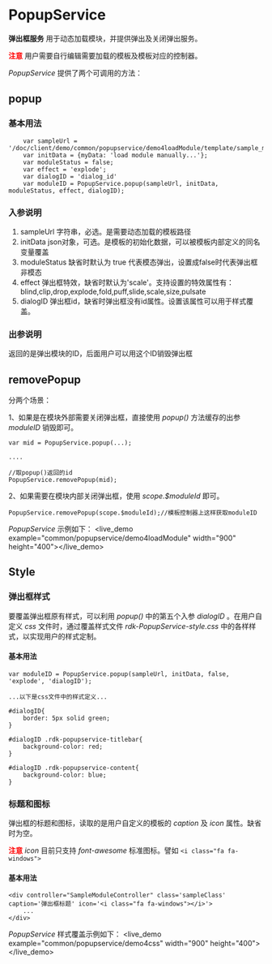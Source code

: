 # PopupService #

**弹出框服务** 用于动态加载模块，并提供弹出及关闭弹出服务。

<font color=red>**注意**</font> 用户需要自行编辑需要加载的模板及模板对应的控制器。


*PopupService* 提供了两个可调用的方法：

## popup ##

### 基本用法

		var sampleUrl = '/doc/client/demo/common/popupservice/demo4loadModule/template/sample_module.html';
        var initData = {myData: 'load module manually...'};
		var moduleStatus = false;
		var effect = 'explode';
		var dialogID = 'dialog_id'
        var moduleID = PopupService.popup(sampleUrl, initData, moduleStatus, effect, dialogID);

### 入参说明

1. sampleUrl 字符串，必选。是需要动态加载的模板路径
2. initData json对象，可选。是模板的初始化数据，可以被模板内部定义的同名变量覆盖
3. moduleStatus 缺省时默认为 true 代表模态弹出，设置成false时代表弹出框非模态
4. effect 弹出框特效，缺省时默认为'scale'。支持设置的特效属性有：blind,clip,drop,explode,fold,puff,slide,scale,size,pulsate 
5. dialogID 弹出框id，缺省时弹出框没有id属性。设置该属性可以用于样式覆盖。

### 出参说明

返回的是弹出模块的ID，后面用户可以用这个ID销毁弹出框

## removePopup ##

分两个场景：

1、如果是在模块外部需要关闭弹出框，直接使用 *popup()* 方法缓存的出参 *moduleID* 销毁即可。

	var mid = PopupService.popup(...);

	....

	//取popup()返回的id
	PopupService.removePopup(mid);

2、如果需要在模块内部关闭弹出框，使用 *scope.$moduleId* 即可。

    PopupService.removePopup(scope.$moduleId);//模板控制器上这样获取moduleID



*PopupService* 示例如下：
<live_demo example="common/popupservice/demo4loadModule" width="900" height="400"></live_demo>

## Style ##

### 弹出框样式

要覆盖弹出框原有样式，可以利用 *popup()* 中的第五个入参 *dialogID* 。在用户自定义 *css* 文件时，通过覆盖样式文件 *rdk-PopupService-style.css* 中的各样样式，以实现用户的样式定制。

#### 基本用法

	var moduleID = PopupService.popup(sampleUrl, initData, false, 'explode', 'dialogID');

	...以下是css文件中的样式定义...

	#dialogID{
		border: 5px solid green;
	}
	
	#dialogID .rdk-popupservice-titlebar{
		background-color: red;
	}
	
	#dialogID .rdk-popupservice-content{
		background-color: blue;
	}

### 标题和图标

弹出框的标题和图标，读取的是用户自定义的模板的 *caption* 及 *icon* 属性。缺省时为空。

<font color=red>**注意**</font> *icon* 目前只支持 *font-awesome* 标准图标。譬如 
`<i class="fa fa-windows">`

#### 基本用法

	<div controller="SampleModuleController" class='sampleClass' caption='弹出框标题' icon='<i class="fa fa-windows"></i>'>
	    ...
	</div>



*PopupService* 样式覆盖示例如下：
<live_demo example="common/popupservice/demo4css" width="900" height="400"></live_demo>